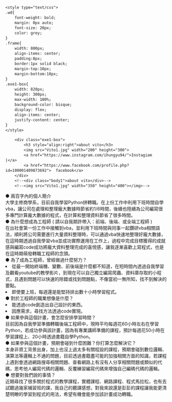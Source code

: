 <!DOCTYPE html>
<html>
<head>
    <meta charset="utf-8"/>
    <title>Vito's Homepage</title>
    
    <style type="text/css">
    .wd{
        font-weight: bold;
        margin: 0px auto;
        font-size: 20px;
        color: grey;
    }
    .frame{
        width: 800px;
        align-items: center;
        padding:8px;
        border:1px solid black;
        margin-top:10px;
        margin-bottom:10px;
    }
    .exe1-box{
        width: 820px;
        height: 300px;
        max-width: 100%;
        background-color: bisque;
        display: flex;
        align-items: center;
        justify-content: center;
    }
    </style>
</head>
<body>

        <div class="exe1-box">
            <h3 style="align:right">about vito</h3>
            <img src="Vito1.jpg" width="200" height="300">
            <a href="https://www.instagram.com/ihungyu94/">Instagiam         |</a>
            <a href="https://www.facebook.com/profile.php?id=100001409873692">  facebook</a>
        </div>
        <!--<div class="body1">about vito</div>-->
        <!--<img src="Vito1.jpg" width="350" height="400"></img>-->
</body>
<body>
    <div class="wd">● 兩百字內的個人簡介</div>
    <div class="frame">大學主修商學系，目前自我學習Python拼轉職。在上份工作中利用下班時間自學vba，讓公司在處理和整理龐大數據時節省約1/6時間，後續也陸續為公司編寫很多專門計算龐大數據的程式，在計算和整理資料節省了很多時間。</div>
    <div class="wd">● 為什麼想成為工程師 ( 請以自我期許帶入：前端、後端、或全端工程師 )</div>
    <div class="frame">在出社會第一份工作中接觸到vba，並利用下班時間與同事一起鑽研vba相關語法，順利將公司需要進行大量資料整理時，可以通過vba快速地整理好龐大數據，在這時期透過自我學習vba並成功實際運用在工作上，過程中完成目標獲得的成就感與編寫code成功將龐大資料整理完成的喜悅感，讓我逐漸喜歡上寫程式，也是在這時期萌發轉職工程師的念頭。</div>
    <div class="wd">● 為了成為工程師，曾經做過什麼努力？</div>
    <div class="frame">
        <li>從最一開始終端機、變數、前後端是什麼都不知道，在短時間內透過自我學習及觀看youtube的教學影片，到現在可以自己獨立編寫爬蟲、資料庫存取的小程式，且遇到問題可以快速的除錯或找到問題點，不像當初一無所知，找不到解決的要點。</li>
        <li>即使要上班，每週還是能堅持排出數十小時學習程式。</li>
    </div>
    <div class="wd">● 對於工程師的職業想像是什麼？</div>
    <div class="frame">
        <li>能透過code創造出自己設計的東西。</li>
        <li>因應需求，尋找方法透過code實現。</li>
    </div>
    <div class="wd">● 如果參與這個計畫，會怎麼安排學習時間？</div>
    <div class="frame">目前因為自我學習準備轉職後端工程師中，現時平均每週花60小時左右在學習Python，若成功參與該計畫，因為有專業講師準備的課程，預計每週花50小時在學習課程上、20小時透過書籍自學Python。</div>
    <div class="wd">● 如果參與這個計畫，預期會碰到什麼困難？你打算怎麼解決它？</div>
    <div class="frame">本身非資工背景出身，加上也沒上過太多有關程設的課程，預期會碰到數位邏輯、演算法等邏輯上不通的問題，目前透過書籍盡可能的加強相關方面的知識，若課程上遇到會透過網路搜尋相關問題、查看網路上有沒有人分享相關問題或類似的代碼，思考他人編寫代碼的邏輯、反覆練習編寫代碼來增強自己編碼代碼的邏輯。</div>
    <div class="wd">● 想要對我們說的事情？</div>
    <div class="frame">近期尋找了很多關於程式的教學課程，實體課程、網路課程、程式馬拉松，也有去試聽過幾家補習班的課，我自己的聽課感想，對我來說還是彭彭的課程讓我能更清楚明瞭的學習到程式的用法，希望有機會能參加該計畫成功轉職。</div>
</body>

</html>
